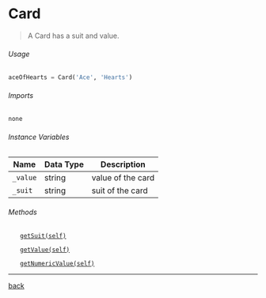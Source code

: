 <!--Name Of Class -->

# Card

<!-- Description -->

>A Card has a suit and value.

<!-- Screenshots -->
<!-- ![NameOfClassImage](/assets/images/imageName.png) -->

<!-- Usage -->

###### Usage

```python
aceOfHearts = Card('Ace', 'Hearts')
```
<!-- Imports -->
###### Imports
```python
none
```

<!-- Instance Variables -->
###### Instance Variables
| Name        | Data Type | Description            | 
| ----------- | --------- | ---------------------- | 
| `_value`     | string    | value of the card | 
| `_suit` | string    | suit of the card | 


###### Methods

<ul>

<!-- (Add Member Functions Here) -->
<!-- [`nameOfFunction(parameters)`](functions/nameOfFunction.md) -->
<!-- Make sure to create a .md file in the functions folder for EVERY function added -->

[`getSuit(self)`](methods/getSuit.md)

[`getValue(self)`](methods/getValue.md)

[`getNumericValue(self)`](methods/getNumericValue.md)


</ul>

---

<!-- Back to README.md -->
[back](../../../README.md)